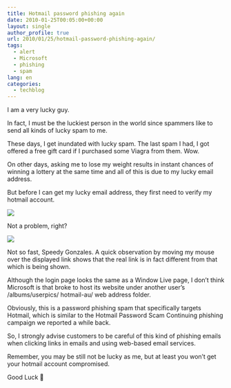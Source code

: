```yaml
---
title: Hotmail password phishing again
date: 2010-01-25T00:05:00+00:00
layout: single
author_profile: true
url: 2010/01/25/hotmail-password-phishing-again/
tags:
  - alert
  - Microsoft
  - phishing
  - spam
lang: en
categories: 
  - techblog
---
```

I am a very lucky guy.

In fact, I must be the luckiest person in the world since spammers like to send all kinds of lucky spam to me.

These days, I get inundated with lucky spam. The last spam I had, I got offered a free gift card if I purchased some Viagra from them. Wow.

On other days, asking me to lose my weight results in instant chances of winning a lottery at the same time and all of this is due to my lucky email address.

But before I can get my lucky email address, they first need to verify my hotmail account.

[![](http://1.bp.blogspot.com/_vaUVXcmC3OI/S1zV1hbwGlI/AAAAAAAAAvg/tYOlIlQmyxE/s640/hotmail1.jpg)](http://1.bp.blogspot.com/_vaUVXcmC3OI/S1zV1hbwGlI/AAAAAAAAAvg/tYOlIlQmyxE/s1600-h/hotmail1.jpg)

Not a problem, right?

[![](http://4.bp.blogspot.com/_vaUVXcmC3OI/S1zWMtqvphI/AAAAAAAAAvo/T5vh5ZBSs9k/s640/hotmail2.jpg)](http://4.bp.blogspot.com/_vaUVXcmC3OI/S1zWMtqvphI/AAAAAAAAAvo/T5vh5ZBSs9k/s1600-h/hotmail2.jpg)

Not so fast, Speedy Gonzales. A quick observation by moving my mouse over the displayed link shows that the real link is in fact different from that which is being shown.

Although the login page looks the same as a Window Live page, I don’t think Microsoft is that broke to host its website under another user’s /albums/userpics/ hotmail-au/ web address folder.

Obviously, this is a password phishing spam that specifically targets Hotmail, which is similar to the Hotmail Password Scam Continuing phishing campaign we reported a while back.

So, I strongly advise customers to be careful of this kind of phishing emails when clicking links in emails and using web-based email services.

Remember, you may be still not be lucky as me, but at least you won’t get your hotmail account compromised.

Good Luck 🙂